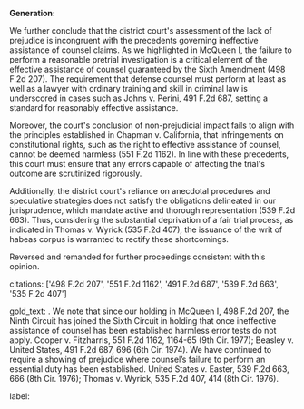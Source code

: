 **Generation:**

We further conclude that the district court's assessment of the lack of prejudice is incongruent with the precedents governing ineffective assistance of counsel claims. As we highlighted in McQueen I, the failure to perform a reasonable pretrial investigation is a critical element of the effective assistance of counsel guaranteed by the Sixth Amendment (498 F.2d 207). The requirement that defense counsel must perform at least as well as a lawyer with ordinary training and skill in criminal law is underscored in cases such as Johns v. Perini, 491 F.2d 687, setting a standard for reasonably effective assistance.

Moreover, the court's conclusion of non-prejudicial impact fails to align with the principles established in Chapman v. California, that infringements on constitutional rights, such as the right to effective assistance of counsel, cannot be deemed harmless (551 F.2d 1162). In line with these precedents, this court must ensure that any errors capable of affecting the trial's outcome are scrutinized rigorously.

Additionally, the district court's reliance on anecdotal procedures and speculative strategies does not satisfy the obligations delineated in our jurisprudence, which mandate active and thorough representation (539 F.2d 663). Thus, considering the substantial deprivation of a fair trial process, as indicated in Thomas v. Wyrick (535 F.2d 407), the issuance of the writ of habeas corpus is warranted to rectify these shortcomings.

Reversed and remanded for further proceedings consistent with this opinion.

citations: ['498 F.2d 207', '551 F.2d 1162', '491 F.2d 687', '539 F.2d 663', '535 F.2d 407']

gold_text: . We note that since our holding in McQueen I, 498 F.2d 207, the Ninth Circuit has joined the Sixth Circuit in holding that once ineffective assistance of counsel has been established harmless error tests do not apply. Cooper v. Fitzharris, 551 F.2d 1162, 1164-65 (9th Cir. 1977); Beasley v. United States, 491 F.2d 687, 696 (6th Cir. 1974). We have continued to require a showing of prejudice where counsel’s failure to perform an essential duty has been established. United States v. Easter, 539 F.2d 663, 666 (8th Cir. 1976); Thomas v. Wyrick, 535 F.2d 407, 414 (8th Cir. 1976).

label: 